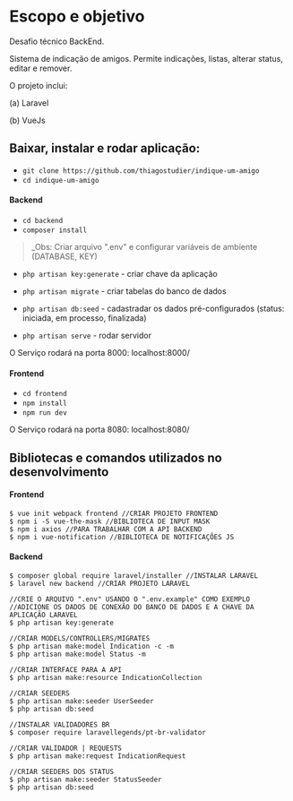 # Escopo e objetivo

Desafio técnico BackEnd.

Sistema de indicação de amigos. Permite indicações, listas, alterar status, editar e remover.

O projeto inclui:

(a) Laravel

(b) VueJs

## Baixar, instalar e rodar aplicação:

- `git clone https://github.com/thiagostudier/indique-um-amigo`
- `cd indique-um-amigo`

#### Backend

- `cd backend`
- `composer install`

> _Obs: Criar arquivo ".env" e configurar variáveis de ambiente (DATABASE, KEY)

- `php artisan key:generate` - criar chave da aplicação

- `php artisan migrate` - criar tabelas do banco de dados
- `php artisan db:seed` - cadastradar os dados pré-configurados (status: iniciada, em processo, finalizada)
- `php artisan serve` - rodar servidor

O Serviço rodará na porta 8000: localhost:8000/

#### Frontend

- `cd frontend`
- `npm install`
- `npm run dev`

O Serviço rodará na porta 8080: localhost:8080/

## Bibliotecas e comandos utilizados no desenvolvimento

#### Frontend

```
$ vue init webpack frontend //CRIAR PROJETO FRONTEND
$ npm i -S vue-the-mask //BIBLIOTECA DE INPUT MASK
$ npm i axios //PARA TRABALHAR COM A API BACKEND
$ npm i vue-notification //BIBLIOTECA DE NOTIFICAÇÕES JS
```

#### Backend

```
$ composer global require laravel/installer //INSTALAR LARAVEL
$ laravel new backend //CRIAR PROJETO LARAVEL

//CRIE O ARQUIVO ".env" USANDO O ".env.example" COMO EXEMPLO
//ADICIONE OS DADOS DE CONEXÃO DO BANCO DE DADOS E A CHAVE DA APLICAÇÃO LARAVEL
$ php artisan key:generate

//CRIAR MODELS/CONTROLLERS/MIGRATES
$ php artisan make:model Indication -c -m
$ php artisan make:model Status -m

//CRIAR INTERFACE PARA A API
$ php artisan make:resource IndicationCollection

//CRIAR SEEDERS
$ php artisan make:seeder UserSeeder
$ php artisan db:seed

//INSTALAR VALIDADORES BR
$ composer require laravellegends/pt-br-validator

//CRIAR VALIDADOR | REQUESTS
$ php artisan make:request IndicationRequest

//CRIAR SEEDERS DOS STATUS
$ php artisan make:seeder StatusSeeder 
$ php artisan db:seed

```
